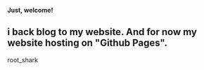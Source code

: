 **Just, welcome!**

i back blog to my website.
And for now my website hosting on "Github Pages".
--
root_shark